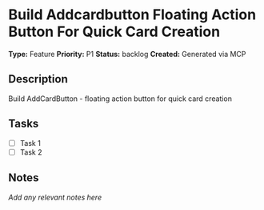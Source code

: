 # Build Addcardbutton Floating Action Button For Quick Card Creation

**Type:** Feature
**Priority:** P1
**Status:** backlog
**Created:** Generated via MCP

## Description
Build AddCardButton - floating action button for quick card creation

## Tasks
- [ ] Task 1
- [ ] Task 2

## Notes
*Add any relevant notes here*
